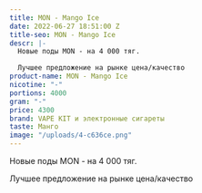```yaml
---
title: MON - Mango Ice
date: 2022-06-27 18:51:00 Z
title-seo: MON - Mango Ice
descr: |-
  Новые поды MON - на 4 000 тяг.

  Лучшее предложение на рынке цена/качество
product-name: MON - Mango Ice
nicotine: "-"
portions: 4000
gram: "-"
price: 4300
brand: VAPE KIT и электронные сигареты
taste: Манго
image: "/uploads/4-c636ce.png"
---
```


Новые поды MON - на 4 000 тяг.

Лучшее предложение на рынке цена/качество